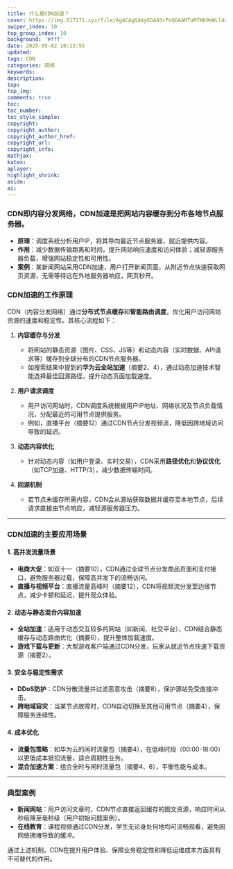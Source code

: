 ```yaml
---
title: 什么是CDN加速？
cover: https://img.617171.xyz/file/AgACAgQAAyEGAAScPoQGAAMTaM7NK9mWLl4cXu-TPdlQqQ9IL-sAAhfJMRtSUXFSKa1NgZu4TLEBAAMCAAN5AAM2BA.png
swiper_index: 10
top_group_index: 10
background: '#fff'
date: 2025-05-02 10:13:55
updated:
tags: CDN
categories: 网络
keywords:
description:
top:
top_img:
comments: true
toc:
toc_number:
toc_style_simple:
copyright:
copyright_author:
copyright_author_href:
copyright_url:
copyright_info:
mathjax:
katex:
aplayer:
highlight_shrink:
aside:
ai:
---
```

### CDN即内容分发网络，CDN加速是把网站内容缓存到分布各地节点服务器。
- **原理**：调度系统分析用户IP，将其导向最近节点服务器，就近提供内容。
- **作用**：减少数据传输距离和时间，提升网站响应速度和访问体验；减轻源服务器负载，增强网站稳定性和可用性。
- **案例**：某新闻网站采用CDN加速，用户打开新闻页面，从附近节点快速获取网页资源，无需等待远在外地服务器响应，网页秒开。 
### CDN加速的工作原理  
CDN（内容分发网络）通过**分布式节点缓存**和**智能路由调度**，优化用户访问网站资源的速度和稳定性。其核心流程如下：  

1. **内容缓存与分发**  
   - 将网站的静态资源（图片、CSS、JS等）和动态内容（实时数据、API请求等）缓存到全球分布的CDN节点服务器。  
   - 如搜索结果中提到的**华为云全站加速**（摘要2、4），通过动态加速技术智能选择最佳回源路径，提升动态页面加载速度。

2. **用户请求调度**  
   - 用户访问网站时，CDN调度系统根据用户IP地址、网络状况及节点负载情况，分配最近的可用节点提供服务。  
   - 例如，直播平台（摘要12）通过CDN节点分发视频流，降低因跨地域访问导致的延迟。

3. **动态内容优化**  
   - 针对动态内容（如用户登录、实时交易），CDN采用**路径优化**和**协议优化**（如TCP加速、HTTP/3），减少数据传输时间。  

4. **回源机制**  
   - 若节点未缓存所需内容，CDN会从源站获取数据并缓存至本地节点，后续请求直接由节点响应，减轻源服务器压力。  

---

### CDN加速的主要应用场景  
#### 1. **高并发流量场景**  
   - **电商大促**：如双十一（摘要10），CDN通过全球节点分发商品页面和支付接口，避免服务器过载，保障高并发下的流畅访问。  
   - **直播与视频平台**：直播流量高峰时（摘要12），CDN将视频流分发至边缘节点，减少卡顿和延迟，提升观众体验。  

#### 2. **动态与静态混合内容加速**  
   - **全站加速**：适用于动态交互较多的网站（如新闻、社交平台），CDN结合静态缓存与动态路由优化（摘要6），提升整体加载速度。  
   - **游戏下载与更新**：大型游戏客户端通过CDN分发，玩家从就近节点快速下载资源（摘要2）。  

#### 3. **安全与稳定性需求**  
   - **DDoS防护**：CDN分散流量并过滤恶意攻击（摘要8），保护源站免受直接冲击。  
   - **跨地域容灾**：当某节点故障时，CDN自动切换至其他可用节点（摘要4），保障服务连续性。  

#### 4. **成本优化**  
   - **流量包策略**：如华为云的闲时流量包（摘要4），在低峰时段（00:00-18:00）以更低成本抵扣流量，适合周期性业务。  
   - **混合加速方案**：组合全时与闲时流量包（摘要4、6），平衡性能与成本。  

---

### 典型案例  
- **新闻网站**：用户访问文章时，CDN节点直接返回缓存的图文资源，响应时间从秒级降至毫秒级（用户初始问题案例）。  
- **在线教育**：课程视频通过CDN分发，学生无论身处何地均可流畅观看，避免因网络拥堵导致的缓冲。  

通过上述机制，CDN在提升用户体验、保障业务稳定性和降低运维成本方面具有不可替代的作用。